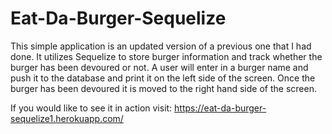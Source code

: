 # Eat-Da-Burger-Sequelize

This simple application is an updated version of a previous one that I had done. It utilizes Sequelize to store burger information and track whether the burger has been devoured or not.
A user will enter in a burger name and push it to the database and print it on the left side of the screen. Once the burger has been devoured it is moved to the right hand side of the screen.

If you would like to see it in action visit: https://eat-da-burger-sequelize1.herokuapp.com/
